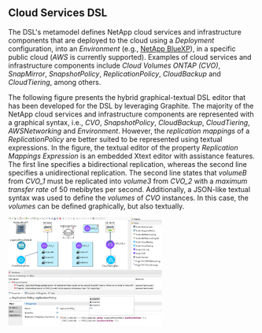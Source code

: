 ## Cloud Services DSL

The DSL's metamodel defines NetApp cloud services and infrastructure components that are deployed to the cloud using  a *Deployment* configuration, into an *Environment*  (e.g., [NetApp BlueXP](https://www.netapp.com/bluexp)), in a specific public cloud (*AWS* is currently supported). Examples of cloud services and infrastructure components include *Cloud Volumes ONTAP (CVO)*, *SnapMirror*, *SnapshotPolicy*, *ReplicationPolicy*, *CloudBackup* and *CloudTiering*, among others.


The following figure presents the hybrid graphical-textual DSL editor that has been developed for the DSL by leveraging Graphite. The majority of the NetApp cloud services and infrastructure components are represented with a graphical syntax, i.e., *CVO*, *SnapshotPolicy*, *CloudBackup*, *CloudTiering*, *AWSNetworking* and *Environment*. However, the *replication mappings* of a *ReplicationPolicy* are better suited to be represented using textual expressions. In the figure, the textual editor of the property *Replication Mappings Expression* is an embedded Xtext editor with assistance features. The first line specifies a bidirectional replication, whereas the second line specifies a unidirectional replication. The second line states that *volumeB* from *CVO_1* must be replicated into *volume3* from *CVO_2* with a *maximum transfer rate* of 50 mebibytes per second. Additionally, a JSON-like textual syntax was used to define the *volumes* of *CVO* instances. In this case, the *volumes* can be defined graphically, but also textually.

<img src="CloudServicesDsl.png" alt="Hybrid Graphical-Textual DSL Editor of the Cloud Services DSL" width="62%" />
